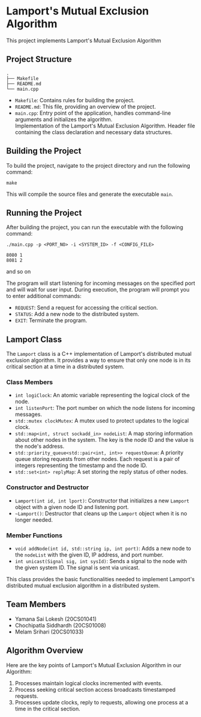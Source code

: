 # Lamport's Mutual Exclusion Algorithm
This project implements Lamport's Mutual Exclusion Algorithm
## Project Structure

```
.
├── Makefile
├── README.md
└── main.cpp

```

- `Makefile`: Contains rules for building the project.
- `README.md`: This file, providing an overview of the project.
- `main.cpp`: Entry point of the application, handles command-line arguments and initializes the algorithm.\
   Implementation of the Lamport's Mutual Exclusion Algorithm. Header file containing the class declaration and necessary data structures.

## Building the Project

To build the project, navigate to the project directory and run the following command:

```
make
```

This will compile the source files and generate the executable `main`.

## Running the Project

After building the project, you can run the executable with the following command:

```
./main.cpp -p <PORT_NO> -i <SYSTEM_ID> -f <CONFIG_FILE>
```

```
8080 1
8081 2

```

and so on

The program will start listening for incoming messages on the specified port and will wait for user input.
During execution, the program will prompt you to enter additional commands:

- `REQUEST`: Send a request for accessing the critical section.
- `STATUS`: Add a new node to the distributed system.
- `EXIT`: Terminate the program.

## Lamport Class

The `Lamport` class is a C++ implementation of Lamport's distributed mutual exclusion algorithm. It provides a way to ensure that only one node is in its critical section at a time in a distributed system.

### Class Members

- `int logiClock`: An atomic variable representing the logical clock of the node.
- `int listenPort`: The port number on which the node listens for incoming messages.
- `std::mutex clockMutex`: A mutex used to protect updates to the logical clock.
- `std::map<int, struct sockadd_in> nodeList`: A map storing information about other nodes in the system. The key is the node ID and the value is the node's address.
- `std::priority_queue<std::pair<int, int>> requestQueue`: A priority queue storing requests from other nodes. Each request is a pair of integers representing the timestamp and the node ID.
- `std::set<int> replyMap`: A set storing the reply status of other nodes.

### Constructor and Destructor

- `Lamport(int id, int lport)`: Constructor that initializes a new `Lamport` object with a given node ID and listening port.
- `~Lamport()`: Destructor that cleans up the `Lamport` object when it is no longer needed.

### Member Functions

- `void addNode(int id, std::string ip, int port)`: Adds a new node to the `nodeList` with the given ID, IP address, and port number.
- `int unicast(Signal sig, int sysId)`: Sends a signal to the node with the given system ID. The signal is sent via unicast.

This class provides the basic functionalities needed to implement Lamport's distributed mutual exclusion algorithm in a distributed system.

## Team Members

- Yamana Sai Lokesh (20CS01041)
- Chochipatla Siddhardh (20CS01008)
- Melam Srihari (20CS01033)

## Algorithm Overview

Here are the key points of Lamport's Mutual Exclusion Algorithm in our Algorithm:

1. Processes maintain logical clocks incremented with events.
2. Process seeking critical section access broadcasts timestamped requests.
3. Processes update clocks, reply to requests, allowing one process at a time in the critical section.

 
 
